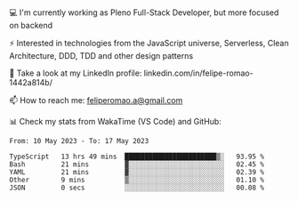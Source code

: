 💻 I'm currently working as Pleno Full-Stack Developer, but more focused on backend

⚡ Interested in technologies from the JavaScript universe, Serverless, Clean Architecture, DDD, TDD and other design patterns

👥 Take a look at my LinkedIn profile: linkedin.com/in/felipe-romao-1442a814b/

📫 How to reach me: feliperomao.a@gmail.com

📊 Check my stats from WakaTime (VS Code) and GitHub:

<!--START_SECTION:waka-->

```text
From: 10 May 2023 - To: 17 May 2023

TypeScript   13 hrs 49 mins  ███████████████████████▒░   93.95 %
Bash         21 mins         ▓░░░░░░░░░░░░░░░░░░░░░░░░   02.45 %
YAML         21 mins         ▓░░░░░░░░░░░░░░░░░░░░░░░░   02.39 %
Other        9 mins          ▒░░░░░░░░░░░░░░░░░░░░░░░░   01.10 %
JSON         0 secs          ░░░░░░░░░░░░░░░░░░░░░░░░░   00.08 %
```

<!--END_SECTION:waka-->
